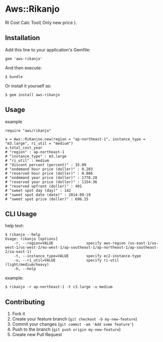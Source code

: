 # Aws::Rikanjo

RI Cost Calc Tool( Only new price ).

## Installation

Add this line to your application's Gemfile:

    gem 'aws-rikanjo'

And then execute:

    $ bundle

Or install it yourself as:

    $ gem install aws-rikanjo

## Usage

example

```
require "aws/rikanjo"

a = Aws::RiKanjoo.new(region = "ap-northeast-1", instance_type = "m3.large", ri_util = "medium")
a.total_cost_year
# "region" : ap-northeast-1
# "instance_type" : m3.large
# "ri_util" : medium
# "discont percent (percent)" : 35.09
# "ondemand hour price (doller)" : 0.203
# "reserved hour price (doller)" : 0.086
# "ondemand year price (doller)" : 1778.28
# "reserved year price (doller)" : 1154.36
# "reserved upfront (doller)" : 401
# "sweet spot day (day)" : 142
# "sweet spot date (date)" : 2014-09-19
# "sweet spot price (doller)" : 696.15
```

## CLI Usage

help text:

```
$ rikanjo --help
Usage: rikanjo [options]
    -r, --region=VALUE               specify aws-region (us-east-1/us-west-1/us-west-2/eu-west-1/ap-southeast-1/ap-northeast-1/ap-southeast-2/sa-east-1)
    -t, --instance_type=VALUE        specify ec2-instance-type
    -u, --ri_util=VALUE              specify ri-util (light/medium/heavy)
    -h, --help
```

example:

```
$ rikanjo -r ap-northeast-1 -t c3.large -u medium
```

## Contributing

1. Fork it
2. Create your feature branch (`git checkout -b my-new-feature`)
3. Commit your changes (`git commit -am 'Add some feature'`)
4. Push to the branch (`git push origin my-new-feature`)
5. Create new Pull Request
